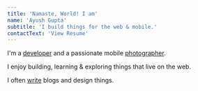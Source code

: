 ```yaml
---
title: 'Namaste, World! I am'
name: 'Ayush Gupta'
subtitle: 'I build things for the web & mobile.'
contactText: 'View Resume'
---
```


I'm a [developer](https://github.com/gupta-ji6) and a passionate mobile [photographer](https://www.instagram.com/_.guptaji._/).

I enjoy building, learning & exploring things that live on the web.

I often [write](/blog) blogs and design things.
